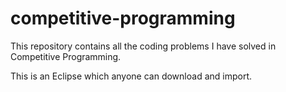 # competitive-programming
This repository contains all the coding problems I have solved in Competitive Programming.

This is an Eclipse which anyone can download and import.
